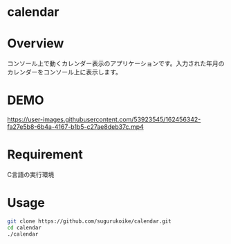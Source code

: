 # calendar

# Overview
コンソール上で動くカレンダー表示のアプリケーションです。入力された年月のカレンダーをコンソール上に表示します。

# DEMO
https://user-images.githubusercontent.com/53923545/162456342-fa27e5b8-6b4a-4167-b1b5-c27ae8deb37c.mp4

# Requirement
C言語の実行環境

# Usage
```bash
git clone https://github.com/sugurukoike/calendar.git
cd calendar
./calendar
```
